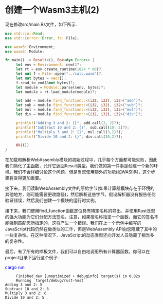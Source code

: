 # 创建一个Wasm3主机(2)

现在修改src/main.Rs文件，如下所示:

```rust
use std::io::Read;
use std::{error::Error, fs::File};

use wasm3::Environment;
use wasm3::Module;

fn main() -> Result<(), Box<dyn Error>> {
     let env = Environment::new()?;
     let rt = env.create_runtime(1024 * 60)?;
     let mut f = File::open("../calc.wasm")?;
     let mut bytes = vec![];
     f.read_to_end(&mut bytes)?;
     let module = Module::parse(&env, bytes)?;
     let module = rt.load_module(module)?;

     let add = module.find_function::<(i32, i32), i32>("add")?;
     let sub = module.find_function::<(i32, i32), i32>("sub")?;
     let mul = module.find_function::<(i32, i32), i32>("mul")?;
     let div = module.find_function::<(i32, i32), i32>("div")?;

     println!("Adding 3 and 2: {}", add.call(3, 2)?);
     println!("Subtract 10 and 2: {}", sub.call(10, 2)?);
     println!("Multiply 3 and 2: {}", mul.call(3,2)?);
     println!("Divide 10 and 2: {}", div.call(10,2)?);

     Ok(())
}
```

在加载和解析WebAssembly模块的初始过程中，几乎每个方面都可能失败，因此我们简化了主函数，允许它返回Result类型。我们做的第一件事是创建一个新的环境。我们不会详细讨论这个问题，但是当您使用额外的功能(如WASI)时，这个步骤将变得更加重要。

接下来，我们读取WebAssembly文件的原始字节(如果计算器模块存在于环境的其他地方，则可能需要更改路径)，然后解析这些字节。假设解析器没有报告任何验证错误，然后我们创建一个模块的运行时实例。

接下来，我们使用find_function函数定位具有特定名称的导出，并使用Rust泛型的强大功能为它们分配方法签名。注意，如果按名称指定一个函数，而它的签名不能强制匹配您所指定的，这将产生一个错误。我们在上一个示例中编写的JavaScript代码仍然在做类似的工作，但是WebAssembly API向您隐藏了其中的一些复杂性。在这种情况下，JavaScript的动态类型还向开发人员隐藏了相当多的复杂性。

最后，有了所有的样板文件，我们可以自由地调用所有计算器函数。你可以在project目录下运行这个例子:

<font color=Blue>cargo run</font>

```text
     Finished dev [unoptimized + debuginfo] target(s) in 0.02s
     Running `target/debug/rust-host`
Adding 3 and 2: 5
Subtract 10 and 2: 8
Multiply 3 and 2: 6
Divide 10 and 2: 5
```